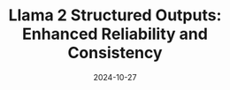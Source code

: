 ---
categories:
- Development
- Prompt Engineering
date: 2024-10-27
description: Learn how Llama 2's structured outputs enhance reliability and consistency
  in generating responses with specific formats and schemas. Explore examples using
  Python and JavaScript, along with data extraction from text and images.
duration: 5 minutes
layout: course
level: Beginner
sections:
- description: Overview of Llama 2's new structured outputs feature, enabling constrained
    model responses to predefined JSON schemas.  Available in Python and JavaScript
    libraries.
  timestamp: 00:00
  title: "\U0001F3A5 Introduction: Llama 2 Structured Outputs"
- description: Installation instructions for the Llama 2 library using pip or npm.  Includes
    troubleshooting steps for ensuring the latest version is installed and a curl
    example for quick testing.
  timestamp: 00:36
  title: "\U0001F680 Getting Started with Llama 2"
- description: Detailed explanation of defining the format and schema of structured
    outputs.  Illustrative example with name, capital, and language fields, showcasing
    array handling for multiple languages and specifying required fields.
  timestamp: 01:18
  title: "\U0001F9F1 Defining Structured Outputs"
- description: Real-world application of structured outputs for data extraction from
    text and images.  Demonstrates extracting information like pet names, types, ages,
    and colors from a sample message and image analysis using Llama 2 Vision.
  timestamp: 02:28
  title: "\U0001F916 Practical Examples: Data Extraction"
- description: Tips for optimizing Llama 2 structured outputs including using Pedantic
    or Zod libraries, prompting for JSON output, and setting temperature to zero for
    deterministic results.  OpenAI SDK compatibility is also highlighted.
  timestamp: 04:00
  title: "\U0001F4A1 Tips and Best Practices"
tags:
- Llama 2
- Structured Outputs
- JSON Schema
- Python
- JavaScript
- OpenAI
- Data Extraction
- Vision
thumbnail: https://i.ytimg.com/vi/KXQU3mJTvuw/sddefault.jpg
title: 'Llama 2 Structured Outputs: Enhanced Reliability and Consistency'
videoId: KXQU3mJTvuw
---